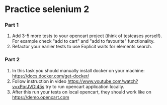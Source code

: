 # Practice selenium 2

### Part 1

1. Add 3-5 more tests to your opencart project (think of testcases yorself). For example check "add to cart" and "add to favourite" functionality.
3. Refactor your earlier tests to use Explicit waits for elements search.

### Part 2

1. In this task you should manually install docker on your machine: https://docs.docker.com/get-docker/
2. Follow instruction in video https://www.youtube.com/watch?v=xPqrJVDI45s try to run opencart application locally.
3. After this run your tests on local opencart, they should work like on https://demo.opencart.com
